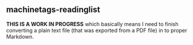 machinetags-readinglist
--

**THIS IS A WORK IN PROGRESS** which basically means I need to finish converting
a plain text file (that was exported from a PDF file) in to proper Markdown.
